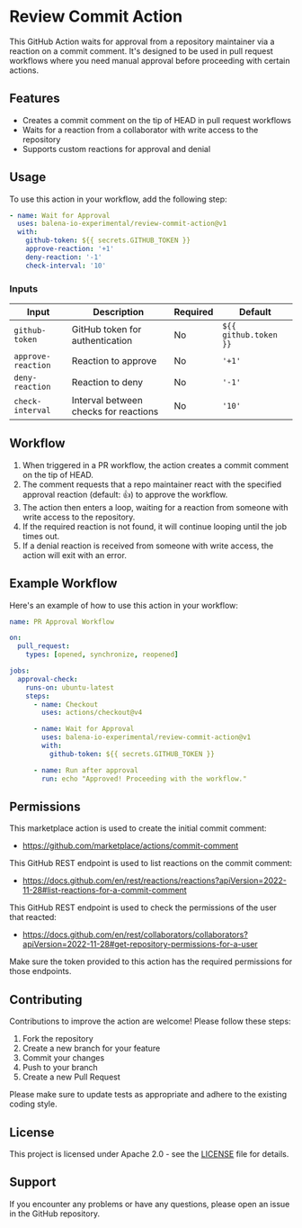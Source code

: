 # Review Commit Action

This GitHub Action waits for approval from a repository maintainer via a reaction on a commit comment.
It's designed to be used in pull request workflows where you need manual approval before proceeding with certain actions.

## Features

- Creates a commit comment on the tip of HEAD in pull request workflows
- Waits for a reaction from a collaborator with write access to the repository
- Supports custom reactions for approval and denial

## Usage

To use this action in your workflow, add the following step:

```yaml
- name: Wait for Approval
  uses: balena-io-experimental/review-commit-action@v1
  with:
    github-token: ${{ secrets.GITHUB_TOKEN }}
    approve-reaction: '+1'
    deny-reaction: '-1'
    check-interval: '10'
```

### Inputs

| Input | Description | Required | Default |
|-------|-------------|----------|---------|
| `github-token` | GitHub token for authentication | No | `${{ github.token }}` |
| `approve-reaction` | Reaction to approve | No | `'+1'` |
| `deny-reaction` | Reaction to deny | No | `'-1'` |
| `check-interval` | Interval between checks for reactions | No | `'10'` |

## Workflow

1. When triggered in a PR workflow, the action creates a commit comment on the tip of HEAD.
2. The comment requests that a repo maintainer react with the specified approval reaction (default: 👍) to approve the workflow.
3. The action then enters a loop, waiting for a reaction from someone with write access to the repository.
4. If the required reaction is not found, it will continue looping until the job times out.
5. If a denial reaction is received from someone with write access, the action will exit with an error.

## Example Workflow

Here's an example of how to use this action in your workflow:

```yaml
name: PR Approval Workflow

on:
  pull_request:
    types: [opened, synchronize, reopened]

jobs:
  approval-check:
    runs-on: ubuntu-latest
    steps:
      - name: Checkout
        uses: actions/checkout@v4

      - name: Wait for Approval
        uses: balena-io-experimental/review-commit-action@v1
        with:
          github-token: ${{ secrets.GITHUB_TOKEN }}

      - name: Run after approval
        run: echo "Approved! Proceeding with the workflow."
```

## Permissions

This marketplace action is used to create the initial commit comment:
- https://github.com/marketplace/actions/commit-comment

This GitHub REST endpoint is used to list reactions on the commit comment:
- https://docs.github.com/en/rest/reactions/reactions?apiVersion=2022-11-28#list-reactions-for-a-commit-comment

This GitHub REST endpoint is used to check the permissions of the user that reacted:
- https://docs.github.com/en/rest/collaborators/collaborators?apiVersion=2022-11-28#get-repository-permissions-for-a-user

Make sure the token provided to this action has the required permissions for those endpoints.

## Contributing

Contributions to improve the action are welcome! Please follow these steps:

1. Fork the repository
2. Create a new branch for your feature
3. Commit your changes
4. Push to your branch
5. Create a new Pull Request

Please make sure to update tests as appropriate and adhere to the existing coding style.

## License

This project is licensed under Apache 2.0 - see the [LICENSE](LICENSE) file for details.

## Support

If you encounter any problems or have any questions, please open an issue in the GitHub repository.
